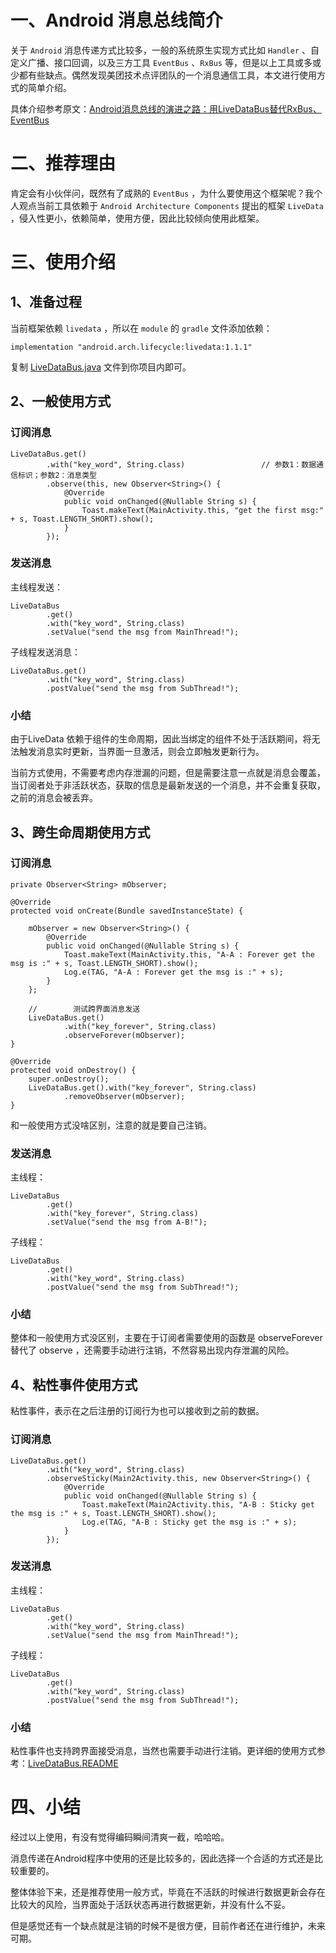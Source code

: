# 一、Android 消息总线简介

关于 `Android` 消息传递方式比较多，一般的系统原生实现方式比如 `Handler` 、自定义广播、接口回调，以及三方工具 `EventBus` 、`RxBus` 等，但是以上工具或多或少都有些缺点。偶然发现美团技术点评团队的一个消息通信工具，本文进行使用方式的简单介绍。

具体介绍参考原文：[Android消息总线的演进之路：用LiveDataBus替代RxBus、EventBus](https://tech.meituan.com/Android_LiveDataBus.html) 

# 二、推荐理由

肯定会有小伙伴问，既然有了成熟的 `EventBus` ，为什么要使用这个框架呢？我个人观点当前工具依赖于 `Android Architecture Components` 提出的框架 `LiveData` ，侵入性更小，依赖简单，使用方便，因此比较倾向使用此框架。

# 三、使用介绍

## 1、准备过程

当前框架依赖 `livedata` ，所以在 `module` 的 `gradle` 文件添加依赖：

    implementation "android.arch.lifecycle:livedata:1.1.1"

复制 [LiveDataBus.java](https://github.com/JeremyLiao/LiveDataBus/blob/master/LiveDataBus/livedatabus/src/main/java/com/jeremyliao/livedatabus/LiveDataBus.java) 文件到你项目内即可。

## 2、一般使用方式

### 订阅消息

    LiveDataBus.get()
            .with("key_word", String.class)					// 参数1：数据通信标识；参数2：消息类型
            .observe(this, new Observer<String>() {
                @Override
                public void onChanged(@Nullable String s) {
                    Toast.makeText(MainActivity.this, "get the first msg:" + s, Toast.LENGTH_SHORT).show();
                }
            });

### 发送消息

主线程发送：

    LiveDataBus
            .get()
            .with("key_word", String.class)
            .setValue("send the msg from MainThread!");

子线程发送消息：

	LiveDataBus.get()
            .with("key_word", String.class)
            .postValue("send the msg from SubThread!");

### 小结

由于LiveData 依赖于组件的生命周期，因此当绑定的组件不处于活跃期间，将无法触发消息实时更新，当界面一旦激活，则会立即触发更新行为。

当前方式使用，不需要考虑内存泄漏的问题，但是需要注意一点就是消息会覆盖，当订阅者处于非活跃状态，获取的信息是最新发送的一个消息，并不会重复获取，之前的消息会被丢弃。

## 3、跨生命周期使用方式

### 订阅消息

    private Observer<String> mObserver;
	
	@Override
    protected void onCreate(Bundle savedInstanceState) {
    
		mObserver = new Observer<String>() {
		    @Override
		    public void onChanged(@Nullable String s) {
		        Toast.makeText(MainActivity.this, "A-A : Forever get the msg is :" + s, Toast.LENGTH_SHORT).show();
		        Log.e(TAG, "A-A : Forever get the msg is :" + s);
		    }
		};
		
		//        测试跨界面消息发送
		LiveDataBus.get()
		        .with("key_forever", String.class)
		        .observeForever(mObserver);
    }

    @Override
    protected void onDestroy() {
        super.onDestroy();
        LiveDataBus.get().with("key_forever", String.class)
                .removeObserver(mObserver);
    }

和一般使用方式没啥区别，注意的就是要自己注销。

### 发送消息
主线程：

    LiveDataBus
            .get()
            .with("key_forever", String.class)
            .setValue("send the msg from A-B!");

子线程：

    LiveDataBus
			.get()
            .with("key_word", String.class)
            .postValue("send the msg from SubThread!");

### 小结

整体和一般使用方式没区别，主要在于订阅者需要使用的函数是 observeForever 替代了 observe ，还需要手动进行注销，不然容易出现内存泄漏的风险。

## 4、粘性事件使用方式

粘性事件，表示在之后注册的订阅行为也可以接收到之前的数据。

### 订阅消息

    LiveDataBus.get()
            .with("key_word", String.class)
            .observeSticky(Main2Activity.this, new Observer<String>() {
                @Override
                public void onChanged(@Nullable String s) {
                    Toast.makeText(Main2Activity.this, "A-B : Sticky get the msg is :" + s, Toast.LENGTH_SHORT).show();
                    Log.e(TAG, "A-B : Sticky get the msg is :" + s);
                }
            });

### 发送消息

主线程：

    LiveDataBus
            .get()
            .with("key_word", String.class)
            .setValue("send the msg from MainThread!");
子线程：

    LiveDataBus
			.get()
            .with("key_word", String.class)
            .postValue("send the msg from SubThread!");

### 小结

粘性事件也支持跨界面接受消息，当然也需要手动进行注销。更详细的使用方式参考：[LiveDataBus.README](https://github.com/JeremyLiao/LiveDataBus)

# 四、小结

经过以上使用，有没有觉得编码瞬间清爽一截，哈哈哈。

消息传递在Android程序中使用的还是比较多的，因此选择一个合适的方式还是比较重要的。

整体体验下来，还是推荐使用一般方式，毕竟在不活跃的时候进行数据更新会存在比较大的风险，当界面处于活跃状态再进行数据更新，并没有什么不妥。

但是感觉还有一个缺点就是注销的时候不是很方便，目前作者还在进行维护，未来可期。